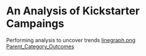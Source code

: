 # An Analysis of Kickstarter Campaings
Performing analysis to uncover trends
[linegraph.png](path/to/linegraph.png)
[Parent_Category_Outcomes](path/to/Parent_Catergory_Outcomes.png)
